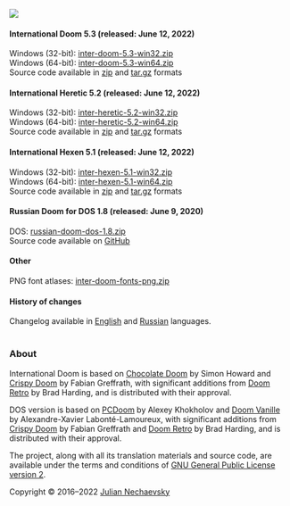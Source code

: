 ![](https://jnechaevsky.github.io/inter-doom/files/inter-doom-git.png)

#### International Doom 5.3 (released: June 12, 2022)

Windows (32-bit): [inter-doom-5.3-win32.zip](https://github.com/JNechaevsky/inter-doom/releases/download/5.3/inter-doom-5.3-win32.zip)<br />
Windows (64-bit): [inter-doom-5.3-win64.zip](https://github.com/JNechaevsky/inter-doom/releases/download/5.3/inter-doom-5.3-win64.zip)<br />
Source code available in [zip](https://github.com/JNechaevsky/inter-doom/archive/refs/tags/5.3.zip) and [tar.gz](https://github.com/JNechaevsky/inter-doom/archive/refs/tags/5.3.tar.gz) formats<br />

#### International Heretic 5.2 (released: June 12, 2022)

Windows (32-bit): [inter-heretic-5.2-win32.zip](https://github.com/JNechaevsky/inter-doom/releases/download/heretic-5.2/inter-heretic-5.2-win32.zip)<br />
Windows (64-bit): [inter-heretic-5.2-win64.zip](https://github.com/JNechaevsky/inter-doom/releases/download/heretic-5.2/inter-heretic-5.2-win64.zip)<br />
Source code available in [zip](https://github.com/JNechaevsky/inter-doom/archive/refs/tags/heretic-5.2.zip) and [tar.gz](https://github.com/JNechaevsky/inter-doom/archive/refs/tags/heretic-5.2.tar.gz) formats<br />

#### International Hexen 5.1 (released: June 12, 2022)

Windows (32-bit): [inter-hexen-5.1-win32.zip](https://github.com/JNechaevsky/inter-doom/releases/download/hexen-5.1/inter-hexen-5.1-win32.zip)<br />
Windows (64-bit): [inter-hexen-5.1-win64.zip](https://github.com/JNechaevsky/inter-doom/releases/download/hexen-5.1/inter-hexen-5.1-win64.zip)<br />
Source code available in [zip](https://github.com/JNechaevsky/inter-doom/archive/refs/tags/hexen-5.1.zip) and [tar.gz](https://github.com/JNechaevsky/inter-doom/archive/refs/tags/hexen-5.1.tar.gz) formats<br />

#### Russian Doom for DOS 1.8 (released: June 9, 2020)

DOS: [russian-doom-dos-1.8.zip](https://github.com/JNechaevsky/inter-doom/releases/download/dos-1.8/russian-doom-dos-1.8.zip)<br />
Source code available on [GitHub](https://github.com/JNechaevsky/inter-doom/tree/master/src_dos)

#### Other

PNG font atlases: [inter-doom-fonts-png.zip](https://jnechaevsky.github.io/inter-doom/files/inter-doom-fonts-png.zip)

#### History of changes

Changelog available in [English](https://github.com/JNechaevsky/inter-doom/wiki/Changelog) and [Russian](https://github.com/JNechaevsky/inter-doom/wiki/Changelog-(Rus)) languages.<br /><br />

### About

International Doom is based on [Chocolate Doom](https://www.chocolate-doom.org) by Simon Howard and [Crispy Doom](http://fabiangreffrath.github.io/crispy-doom) by Fabian Greffrath, with significant additions from [Doom Retro](http://doomretro.com) by Brad Harding, and is distributed with their approval.

DOS version is based on [PCDoom](https://github.com/nukeykt/PCDoom-v2) by Alexey Khokholov and [Doom Vanille](https://github.com/AXDOOMER/doom-vanille) by Alexandre-Xavier Labonté-Lamoureux, with significant additions from [Crispy Doom](http://fabiangreffrath.github.io/crispy-doom) by Fabian Greffrath and [Doom Retro](http://doomretro.com) by Brad Harding, and is distributed with their approval. 

The project, along with all its translation materials and source code, are available under the terms and conditions of [GNU General Public License version 2](https://github.com/JNechaevsky/russian-doom/blob/master/LICENSE.txt).

Copyright &copy; 2016&ndash;2022 [Julian Nechaevsky](https://jnechaevsky.github.io/author.html)

